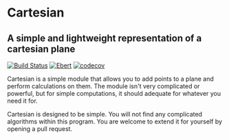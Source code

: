 # Cartesian
## A simple and lightweight representation of a cartesian plane
[![Build Status](https://travis-ci.org/GenericError/cartesian.svg?branch=master)](https://travis-ci.org/GenericError/cartesian) [![Ebert](https://ebertapp.io/github/GenericError/cartesian.svg)](https://ebertapp.io/github/GenericError/cartesian) [![codecov](https://codecov.io/gh/GenericError/cartesian/branch/master/graph/badge.svg)](https://codecov.io/gh/GenericError/cartesian)

Cartesian is a simple module that allows you to add points to a plane and perform calculations on them. The module isn't very complicated or powerful, but for simple computations, it should adequate for whatever you need it for.

Cartesian is designed to be simple. You will not find any complicated algorithms within this program. You are welcome to extend it for yourself by opening a pull request.
